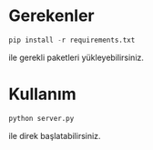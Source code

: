 # Gerekenler

```python
pip install -r requirements.txt
```

ile gerekli paketleri yükleyebilirsiniz.

# Kullanım

```python
python server.py 
```
ile direk başlatabilirsiniz.
